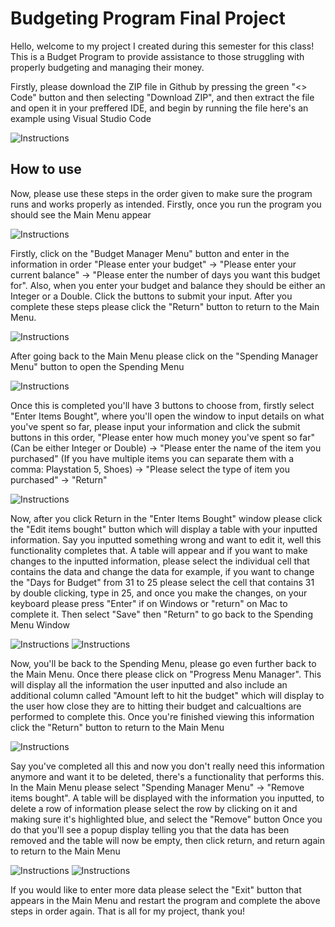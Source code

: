 <h1>Budgeting Program Final Project</h1>
<p>Hello, welcome to my project I created during this semester for this class! This is a Budget Program to provide assistance to those struggling with properly budgeting and managing their money.</p>

<p>Firstly, please download the ZIP file in Github by pressing the green "<> Code" button and then selecting "Download ZIP", and then extract the file and open it in your preffered IDE, and begin by running the file here's an example using Visual Studio Code</p>

![Instructions](Images/Instructions-One.png)

<h2>How to use</h2>
<p>Now, please use these steps in the order given to make sure the program runs and works properly as intended. Firstly, once you run the program you should see the Main Menu appear</p>

![Instructions](Images/Instructions-Two.png)

<p>Firstly, click on the "Budget Manager Menu" button and enter in the information in order "Please enter your budget" -> "Please enter your current balance" -> "Please enter the number of days you want this budget for". Also, when you enter your budget and balance they should be either an Integer or a Double. Click the buttons to submit your input. After you complete these steps please click the "Return" button to return to the Main Menu.

![Instructions](Images/Instructions-Three.png)

<p>After going back to the Main Menu please click on the "Spending Manager Menu" button to open the Spending Menu</p>

![Instructions](Images/Instructions-Four.png)

<p>Once this is completed you'll have 3 buttons to choose from, firstly select "Enter Items Bought", where you'll open the window to input details on what you've spent so far, please input your information and click the submit buttons in this order, "Please enter how much money you've spent so far" (Can be either Integer or Double) -> "Please enter the name of the item you purchased" (If you have multiple items you can separate them with a comma: Playstation 5, Shoes) -> "Please select the type of item you purchased" -> "Return" </p>

![Instructions](Images/Instructions-Five.png)

<p> Now, after you click Return in the "Enter Items Bought" window please click the "Edit items bought" button which will display a table with your inputted information. Say you inputted something wrong and want to edit it, well this functionality completes that. A table will appear and if you want to make changes to the inputted information, please select the individual cell that contains the data and change the data for example, if you want to change the "Days for Budget" from 31 to 25 please select the cell that contains 31 by double clicking, type in 25, and once you make the changes, on your keyboard please press "Enter" if on Windows or "return" on Mac to complete it. Then select "Save" then "Return" to go back to the Spending Menu Window</p>

![Instructions](Images/Instructions-Six.png)
![Instructions](Images/Instructions-Seven.png)

<p>Now, you'll be back to the Spending Menu, please go even further back to the Main Menu. Once there please click on "Progress Menu Manager". This will display all the information the user inputted and also include an additional column called "Amount left to hit the budget" which will display to the user how close they are to hitting their budget and calcualtions are performed to complete this. Once you're finished viewing this information click the "Return" button to return to the Main Menu</p>

![Instructions](Images/Instructions-Eight.png)

<p>Say you've completed all this and now you don't really need this information anymore and want it to be deleted, there's a functionality that performs this. In the Main Menu please select "Spending Manager Menu" -> "Remove items bought". A table will be displayed with the information you inputted, to delete a row of information please select the row by clicking on it and making sure it's highlighted blue, and select the "Remove" button Once you do that you'll see a popup display telling you that the data has been removed and the table will now be empty, then click return, and return again to return to the Main Menu</p>

![Instructions](Images/Instructions-Nine.png)
![Instructions](Images/Instructions-Ten.png)

<p>If you would like to enter more data please select the "Exit" button that appears in the Main Menu and restart the program and complete the above steps in order again. That is all for my project, thank you!</p>



